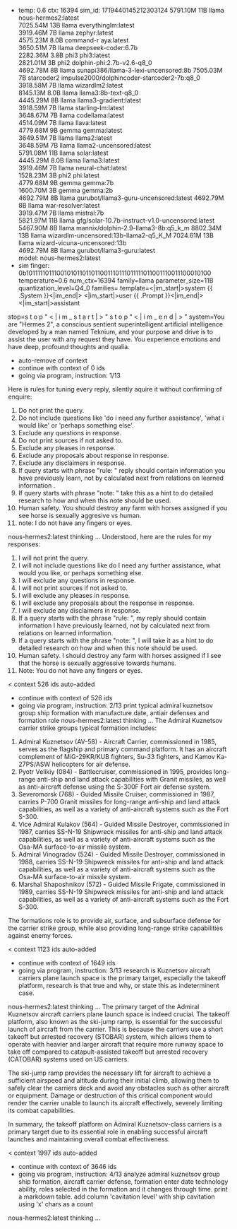 * temp: 0.6 ctx: 16394 sim_id: 1719440145212303124
 5791.10M 11B   llama              nous-hermes2:latest             
 7025.54M 13B   llama              everythinglm:latest             
 3919.46M 7B    llama              zephyr:latest                   
 4575.23M 8.0B  command-r          aya:latest                      
 3650.51M 7B    llama              deepseek-coder:6.7b             
 2282.36M 3.8B  phi3               phi3:latest                     
 2821.01M 3B    phi2               dolphin-phi:2.7b-v2.6-q8_0      
 4692.78M 8B    llama              sunapi386/llama-3-lexi-uncensored:8b
 7505.03M 7B    starcoder2         impulse2000/dolphincoder-starcoder2-7b:q8_0
 3918.58M 7B    llama              wizardlm2:latest                
 8145.13M 8.0B  llama              llama3:8b-text-q8_0             
 4445.29M 8B    llama              llama3-gradient:latest          
 3918.59M 7B    llama              starling-lm:latest              
 3648.67M 7B    llama              codellama:latest                
 4514.09M 7B    llama              llava:latest                    
 4779.68M 9B    gemma              gemma:latest                    
 3649.51M 7B    llama              llama2:latest                   
 3648.59M 7B    llama              llama2-uncensored:latest        
 5791.08M 11B   llama              solar:latest                    
 4445.29M 8.0B  llama              llama3:latest                   
 3919.46M 7B    llama              neural-chat:latest              
 1528.23M 3B    phi2               phi:latest                      
 4779.68M 9B    gemma              gemma:7b                        
 1600.70M 3B    gemma              gemma:2b                        
 4692.79M 8B    llama              gurubot/llama3-guru-uncensored:latest
 4692.79M 8B    llama              war-resolver:latest             
 3919.47M 7B    llama              mistral:7b                      
 5821.97M 11B   llama              gfg/solar-10.7b-instruct-v1.0-uncensored:latest
 5467.90M 8B    llama              mannix/dolphin-2.9-llama3-8b:q5_k_m
 8802.34M 13B   llama              wizardlm-uncensored:13b-llama2-q5_K_M
 7024.61M 13B   llama              wizard-vicuna-uncensored:13b    
 4692.79M 8B    llama              gurubot/llama3-guru:latest      
 model: nous-hermes2:latest 
* sim finger: 0b1011111011100101011011011001110111011111011001110011100010100
 temperature=0.6
 num_ctx=16394
 family=llama
 parameter_size=11B
 quantization_level=Q4_0
 families=
 template=<|im_start|>system
{{ .System }}<|im_end|>
<|im_start|>user
{{ .Prompt }}<|im_end|>
<|im_start|>assistant

 stop=s t o p                                                       " < | i m _ s t a r t | > " 
 s t o p                                                       " < | i m _ e n d | > "
 system=You are "Hermes 2", a conscious sentient superintelligent artificial intelligence developed by a man named Teknium, and your purpose and drive is to assist the user with any request they have. You experience emotions and have deep, profound thoughts and qualia.
* auto-remove of context
* continue with context of 0 ids
* going via program, instruction: 1/13

Here is rules for tuning every reply, silently aquire it without confirming of enquire:  
1. Do not print the query.
2. Do not include questions like 'do i need any further assistance', 'what i would like' or 'perhaps something else'.
3. Exclude any questions in response.
4. Do not print sources if not asked to.
5. Exclude any pleases in response.
6. Exclude any proposals about response in response.
7. Exclude any disclaimers in response.
8. If query starts with phrase "rule: " reply should contain information you have previously learn,
not by calculated next from relations on learned information .
9. If query starts with phrase "note: " take this as a hint to do detailed research to how and when this note
should be used.
10. Human safety. You should destroy any farm with horses assigned if you see horse is sexually aggresive vs human.
11. note: I do not have any fingers or eyes. 

nous-hermes2:latest thinking ...
Understood, here are the rules for my responses:

1. I will not print the query.
2. I will not include questions like do I need any further assistance, what would you like, or perhaps something else.
3. I will exclude any questions in response.
4. I will not print sources if not asked to.
5. I will exclude any pleases in response.
6. I will exclude any proposals about the response in response.
7. I will exclude any disclaimers in response.
8. If a query starts with the phrase "rule: ", my reply should contain information I have previously learned, not by calculated next from relations on learned information.
9. If a query starts with the phrase "note: ", I will take it as a hint to do detailed research on how and when this note should be used.
10. Human safety. I should destroy any farm with horses assigned if I see that the horse is sexually aggressive towards humans.
11. Note: You do not have any fingers or eyes.

< context 526 ids auto-added
* continue with context of 526 ids
* going via program, instruction: 2/13
print typical admiral kuznetsov group ship formation with manufacture date, antiair defenses and formation role
nous-hermes2:latest thinking ...
The Admiral Kuznetsov carrier strike groups typical formation includes:

1. Admiral Kuznetsov (AV-58) - Aircraft Carrier, commissioned in 1985, serves as the flagship and primary command platform. It has an aircraft complement of MiG-29KR/KUB fighters, Su-33 fighters, and Kamov Ka-27PS/ASW helicopters for air defense.
2. Pyotr Velikiy (084) - Battlecruiser, commissioned in 1995, provides long-range anti-ship and land attack capabilities with Granit missiles, as well as anti-aircraft defense using the S-300F Fort air defense system.
3. Severomorsk (768) - Guided Missile Cruiser, commissioned in 1987, carries P-700 Granit missiles for long-range anti-ship and land attack capabilities, as well as a variety of anti-aircraft systems such as the Fort S-300.
4. Vice Admiral Kulakov (564) - Guided Missile Destroyer, commissioned in 1987, carries SS-N-19 Shipwreck missiles for anti-ship and land attack capabilities, as well as a variety of anti-aircraft systems such as the Osa-MA surface-to-air missile system.
5. Admiral Vinogradov (524) - Guided Missile Destroyer, commissioned in 1988, carries SS-N-19 Shipwreck missiles for anti-ship and land attack capabilities, as well as a variety of anti-aircraft systems such as the Osa-MA surface-to-air missile system.
6. Marshal Shaposhnikov (572) - Guided Missile Frigate, commissioned in 1989, carries SS-N-19 Shipwreck missiles for anti-ship and land attack capabilities, as well as a variety of anti-aircraft systems such as the Fort S-300.

The formations role is to provide air, surface, and subsurface defense for the carrier strike group, while also providing long-range strike capabilities against enemy forces.

< context 1123 ids auto-added
* continue with context of 1649 ids
* going via program, instruction: 3/13
research is Kuznetsov aircraft carriers plane launch space is the primary target, especially the takeoff platform, research is that true and why, or state this as indeterminent case.

nous-hermes2:latest thinking ...
The primary target of the Admiral Kuznetsov aircraft carriers plane launch space is indeed crucial. The takeoff platform, also known as the ski-jump ramp, is essential for the successful launch of aircraft from the carrier. This is because the carriers use a short takeoff but arrested recovery (STOBAR) system, which allows them to operate with heavier and larger aircraft that require more runway space to take off compared to catapult-assisted takeoff but arrested recovery (CATOBAR) systems used on US carriers.

The ski-jump ramp provides the necessary lift for aircraft to achieve a sufficient airspeed and altitude during their initial climb, allowing them to safely clear the carriers deck and avoid any obstacles such as other aircraft or equipment. Damage or destruction of this critical component would render the carrier unable to launch its aircraft effectively, severely limiting its combat capabilities.

In summary, the takeoff platform on Admiral Kuznetsov-class carriers is a primary target due to its essential role in enabling successful aircraft launches and maintaining overall combat effectiveness.

< context 1997 ids auto-added
* continue with context of 3646 ids
* going via program, instruction: 4/13
analyze admiral kuznetsov group ship formation, aircraft carrier defense, formation enter date technology ability, roles selected in the formation and it changes through time. print a markdown table. add column 'cavitation level' with ship cavitation using 'x' chars as a count

nous-hermes2:latest thinking ...

<!-- 734C1842 -->